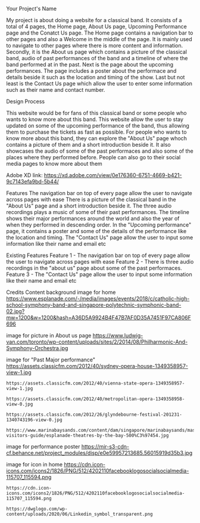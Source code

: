 Your Project's Name

My project is about doing a website for a classical band. It consists of a total of 4 pages, the Home page, About Us page, Upcoming Performance page and the Conatct Us page. The Home page contains 
a navigation bar to other pages and also a Welcome in the middle of the page. It is mainly used to navigate to other pages where there is more content and information. Secondly, it is the About us page which contains a picture of the classical band, audio of past performances of the band and a timeline of where the band performed at in the past. Next is the page about the upcoming performances. The
page includes a poster about the performace and details beside it such as the location and timing of the show. Last but not least is the Contact Us page which allow the user to enter some information such as their name and contact number.

Design Process

This website would be for fans of this classical band or some people who wants to know more about this band. This website allow the user to stay updated on some of the upcoming performance of the band, thus allowing them to purchase the tickets as fast as possible. For people who wants to know more about this band, they can explore the "About Us" page whoch contains a picture of them and a short introduction beside it. It also showcases the audio of some of the past performaces and also some of the places where they performed before. People can also go to their social media pages to know more about them 

Adobe XD link: https://xd.adobe.com/view/0e176360-6751-4669-b421-9c7143efa9bd-5b44/

Features
The navigation bar on top of every page allow the user to  navigate across pages with ease
There is a picture of the classical band in the "About Us" page and a short introduction beside it.
The three audio recordings plays a music of some of their past performances.
The timeline shows their major performances around the world and also the year of when they performed in descending order.
In the "Upcoming performance" page, it contains a poster and some of the details of the performance like the location and timing.
The "Contact Us" page allow the user to input some information like their name and email etc

Existing Features
Feature 1 - The navigation bar on top of every page allow the user to  navigate across pages with ease
Feature 2 - There is three audio recordings in the "about us" page about some of the past performaces.
Feature 3 - The "Contact Us" page allow the user to input some information like their name and email etc

Credits
Content
background image for home
    https://www.esplanade.com/-/media/images/events/2018/c/catholic-high-school-symphony-band-and-singapore-polytechnic-symphonic-band-02.jpg?mw=1200&w=1200&hash=A36D5A9924B4F47B7AF0D35A7451F97CA806F696

image for picture in About us page
    https://www.ludwig-van.com/toronto/wp-content/uploads/sites/2/2014/08/Philharmonic-And-Symphony-Orchestra.jpg

image for "Past Major performance"
    https://assets.classicfm.com/2012/40/sydney-opera-house-1349358957-view-1.jpg

    https://assets.classicfm.com/2012/40/vienna-state-opera-1349358957-view-1.jpg

    https://assets.classicfm.com/2012/40/metropolitan-opera-1349358958-view-0.jpg

    https://assets.classicfm.com/2012/26/glyndebourne-festival-201231-1340743196-view-0.jpg

    https://www.marinabaysands.com/content/dam/singapore/marinabaysands/master/main/home/sg-visitors-guide/esplanade-theatres-by-the-bay-500%C3%97454.jpg

image for performance poster
    https://mir-s3-cdn-cf.behance.net/project_modules/disp/e0e59957213685.56015919d35b3.jpg

image for icon in home
    https://cdn.icon-icons.com/icons2/1826/PNG/512/4202110facebooklogosocialsocialmedia-115707_115594.png

    https://cdn.icon-icons.com/icons2/1826/PNG/512/4202110facebooklogosocialsocialmedia-115707_115594.png

    https://dwglogo.com/wp-content/uploads/2020/06/Linkedin_symbol_transparent.png
